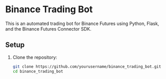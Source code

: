 # Binance Trading Bot

This is an automated trading bot for Binance Futures using Python, Flask, and the Binance Futures Connector SDK.

## Setup

1. Clone the repository:

   ```sh
   git clone https://github.com/yourusername/binance_trading_bot.git
   cd binance_trading_bot
